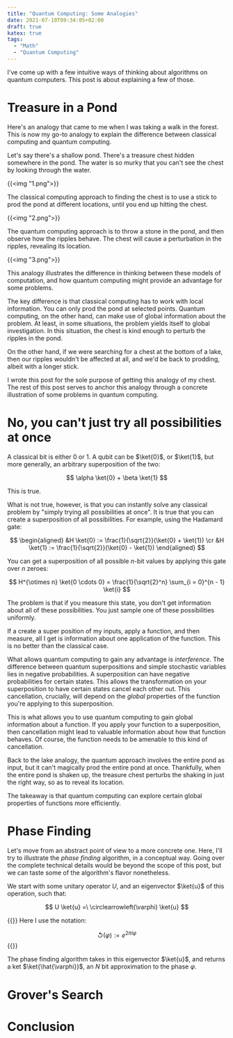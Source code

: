 ```yaml
---
title: "Quantum Computing: Some Analogies"
date: 2021-07-10T09:34:05+02:00
draft: true
katex: true
tags:
  - "Math"
  - "Quantum Computing"
---
```


I've come up with a few intuitive ways of thinking about algorithms 
on quantum computers. This post is about explaining a few of those.

<!--more-->

# Treasure in a Pond

Here's an analogy that came to me when I was taking a walk in the forest.
This is now my go-to analogy to explain the difference between classical
computing and quantum computing.

Let's say there's a shallow pond. There's a treasure chest hidden somewhere
in the pond. The water is so murky that you can't see the chest by looking
through the water.

{{<img "1.png">}}

The classical computing approach to finding the chest is to
use a stick to prod the pond at different locations,
until you end up hitting the chest.

{{<img "2.png">}}

The quantum computing approach is to throw a stone in the pond, and then
observe how the ripples behave. The chest will cause a perturbation in
the ripples, revealing its location.

{{<img "3.png">}}

This analogy illustrates the difference in thinking between these models
of computation, and how quantum computing might provide an advantage
for some problems.

The key difference is that classical computing has to work
with local information. You can only prod the pond at selected points.
Quantum computing, on the other hand, can make use of global information
about the problem. At least, in some situations, the problem yields
itself to global investigation. In this situation, the chest is kind
enough to perturb the ripples in the pond.

On the other hand, if we were searching for a chest at the bottom of a lake,
then our ripples wouldn't be affected at all, and we'd be back to prodding,
albeit with a longer stick.

I wrote this post for the sole purpose of getting this analogy of my chest.
The rest of this post serves to anchor this analogy through a concrete
illustration of some problems in quantum computing.

# No, you can't just try all possibilities at once

A classical bit is either $0$ or $1$. A qubit can be $\ket{0}$, or $\ket{1}$,
but more generally, an arbitrary superposition of the two:

$$
\alpha \ket{0} + \beta \ket{1}
$$

This is true.

What is not true, however, is that you can instantly solve any classical
problem by "simply trying all possibilities at once". It is true that
you can create a superposition of all possibilities. For example,
using the Hadamard gate:

$$
\begin{aligned}
&H \ket{0} := \frac{1}{\sqrt{2}}(\ket{0} + \ket{1}) \cr
&H \ket{1} := \frac{1}{\sqrt{2}}(\ket{0} - \ket{1})
\end{aligned}
$$

You can get a superposition of all possible $n$-bit values by applying
this gate over $n$ zeroes:

$$
H^{\otimes n} \ket{0 \cdots 0} = \frac{1}{\sqrt{2}^n} \sum_{i = 0}^{n - 1} \ket{i}
$$

The problem is that if you measure this state, you don't get information
about all of these possibilities. You just sample one of these possibilities
uniformly.

If a create a super position of my inputs, apply a function, and then measure,
all I get is information about one application of the function. This is
no better than the classical case.

What allows quantum computing to gain any advantage is *interference*.
The difference between quantum superpositions and simple stochastic
variables lies in negative probabilities. A superposition can have
negative probabilities for certain states. This allows the transformation
on your superposition to have certain states cancel each other out.
This cancellation, crucially, will depend on the *global* properties
of the function you're applying to this superposition.

This is what allows you to use quantum computing to gain global information
about a function. If you apply your function to a superposition,
then cancellation might lead to valuable information about how that function behaves.
Of course, the function needs to be amenable to this kind of cancellation.

Back to the lake analogy, the quantum approach involves the
entire pond as input, but it can't magically prod the entire pond at once.
Thankfully, when the entire pond is shaken up, the treasure chest perturbs
the shaking in just the right way, so as to reveal its location.

The takeaway is that quantum computing can explore certain global properties
of functions
more efficiently.

# Phase Finding

Let's move from an abstract point of view to a more concrete one.
Here, I'll try to illustrate the *phase finding* algorithm, in a conceptual
way. Going over the complete technical details would be beyond
the scope of this post, but we can taste some of the algorithm's
flavor nonetheless.

We start with some unitary operator $U$, and an eigenvector $\ket{u}$
of this operation, such that:

$$
U \ket{u} =\ \circlearrowleft(\varphi) \ket{u}
$$

{{<note>}}
Here I use the notation:

$$
\circlearrowleft(\varphi) := e^{2 \pi i \varphi}
$$
{{</note>}}

The phase finding algorithm takes in this eigenvector $\ket{u}$,
and returns a ket $\ket{\hat{\varphi}}$, an $N$ bit approximation
to the phase $\varphi$. 

# Grover's Search

# Conclusion
